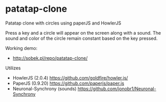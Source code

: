 # patatap-clone
Patatap clone with circles using paperJS and HowlerJS

Press a key and a circle will appear on the screen along with a sound.
The sound and color of the circle remain constant based on the key pressed.

Working demo:  
- http://sobek.pl/repo/patatap-clone/


Utilizes    
- HowlerJS (2.0.4) https://github.com/goldfire/howler.js/       
- PaperJS (0.9.20) https://github.com/paperjs/paper.js   
- Neuronal-Synchrony (sounds) https://github.com/jonobr1/Neuronal-Synchrony   



